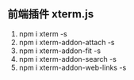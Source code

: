 ## 前端插件 xterm.js 
1. npm i xterm -s
2. npm i xterm-addon-attach -s
3. npm i xterm-addon-fit -s
4. npm i xterm-addon-search -s
5. npm i xterm-addon-web-links -s


